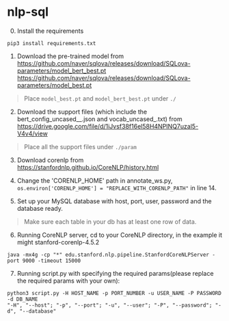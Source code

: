 # nlp-sql
0. Install the requirements
```
pip3 install requirements.txt
```
1. Download the pre-trained model from
https://github.com/naver/sqlova/releases/download/SQLova-parameters/model_bert_best.pt
https://github.com/naver/sqlova/releases/download/SQLova-parameters/model_best.pt
> Place `model_best.pt` and `model_bert_best.pt` under `./`

2. Download the support files (which include the bert_config_uncased__.json and vocab_uncased_.txt) from
https://drive.google.com/file/d/1iJvsf38f16el58H4NPINQ7uzal5-V4v4/view
> Place all the support files under `./param`

3. Download corenlp from
https://stanfordnlp.github.io/CoreNLP/history.html

4. Change the 'CORENLP_HOME' path in annotate_ws.py, 
`os.environ['CORENLP_HOME'] = "REPLACE_WITH_CORENLP_PATH"` in line 14.

5. Set up your MySQL database with host, port, user, password and the database ready.
> Make sure each table in your db has at least one row of data.

6. Running CoreNLP server, cd to your CoreNLP directory, in the example it might stanford-corenlp-4.5.2
  ```
  java -mx4g -cp "*" edu.stanford.nlp.pipeline.StanfordCoreNLPServer -port 9000 -timeout 15000
  ```

7. Running script.py with specifying the required params(please replace the required params with your own):
  ```
  python3 script.py -H HOST_NAME -p PORT_NUMBER -u USER_NAME -P PASSWORD -d DB_NAME
  "-H", "--host"; "-p", "--port"; "-u", "--user"; "-P", "--password"; "-d", "--database"
  ```
